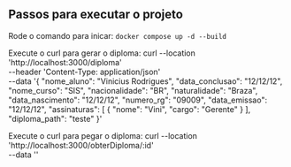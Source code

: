 ## Passos para executar o projeto 

Rode o comando para inicar:
  ``docker compose up -d --build``

Execute o curl para gerar o diploma:
  curl --location 'http://localhost:3000/diploma' \
--header 'Content-Type: application/json' \
--data '{
    "nome_aluno": "Vinicius Rodrigues",
    "data_conclusao": "12/12/12",
    "nome_curso": "SIS",
    "nacionalidade": "BR",
    "naturalidade": "Braza",
    "data_nascimento": "12/12/12",
    "numero_rg": "09009",
    "data_emissao": "12/12/12",
    "assinaturas": [
        {
            "nome": "Vini",
            "cargo": "Gerente"
        }
    ],
    "diploma_path": "teste"
}'


Execute o curl para pegar o diploma:
  curl --location 'http://localhost:3000/obterDiploma/:id' \
--data ''